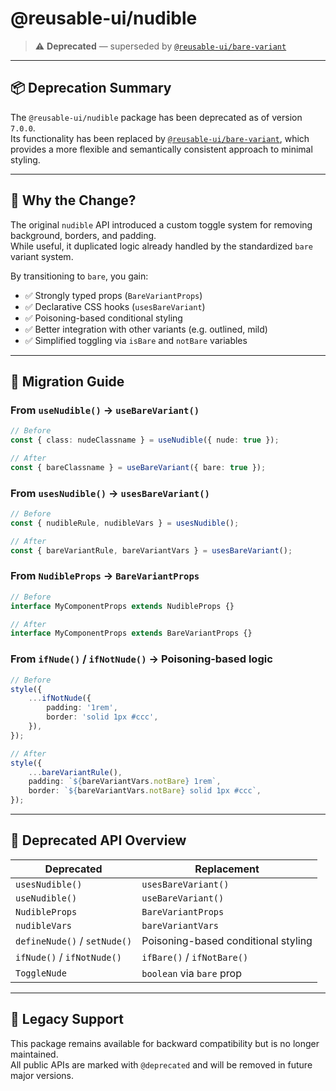# @reusable-ui/nudible

> ⚠️ **Deprecated** — superseded by [`@reusable-ui/bare-variant`](https://www.npmjs.com/package/@reusable-ui/bare-variant)

---

## 📦 Deprecation Summary

The `@reusable-ui/nudible` package has been deprecated as of version `7.0.0`.  
Its functionality has been replaced by [`@reusable-ui/bare-variant`](https://www.npmjs.com/package/@reusable-ui/bare-variant), which provides a more flexible and semantically consistent approach to minimal styling.

---

## 🧠 Why the Change?

The original `nudible` API introduced a custom toggle system for removing background, borders, and padding.  
While useful, it duplicated logic already handled by the standardized `bare` variant system.

By transitioning to `bare`, you gain:

- ✅ Strongly typed props (`BareVariantProps`)
- ✅ Declarative CSS hooks (`usesBareVariant`)
- ✅ Poisoning-based conditional styling
- ✅ Better integration with other variants (e.g. outlined, mild)
- ✅ Simplified toggling via `isBare` and `notBare` variables

---

## 🔄 Migration Guide

### From `useNudible()` → `useBareVariant()`

```ts
// Before
const { class: nudeClassname } = useNudible({ nude: true });

// After
const { bareClassname } = useBareVariant({ bare: true });
```

### From `usesNudible()` → `usesBareVariant()`

```ts
// Before
const { nudibleRule, nudibleVars } = usesNudible();

// After
const { bareVariantRule, bareVariantVars } = usesBareVariant();
```

### From `NudibleProps` → `BareVariantProps`

```ts
// Before
interface MyComponentProps extends NudibleProps {}

// After
interface MyComponentProps extends BareVariantProps {}
```

### From `ifNude()` / `ifNotNude()` → Poisoning-based logic

```ts
// Before
style({
    ...ifNotNude({
        padding: '1rem',
        border: 'solid 1px #ccc',
    }),
});

// After
style({
    ...bareVariantRule(),
    padding: `${bareVariantVars.notBare} 1rem`,
    border: `${bareVariantVars.notBare} solid 1px #ccc`,
});
```

---

## 🧩 Deprecated API Overview

| Deprecated | Replacement |
|------------|-------------|
| `usesNudible()` | `usesBareVariant()` |
| `useNudible()` | `useBareVariant()` |
| `NudibleProps` | `BareVariantProps` |
| `nudibleVars` | `bareVariantVars` |
| `defineNude()` / `setNude()` | Poisoning-based conditional styling |
| `ifNude()` / `ifNotNude()` | `ifBare()` / `ifNotBare()` |
| `ToggleNude` | `boolean` via `bare` prop |

---

## 🧪 Legacy Support

This package remains available for backward compatibility but is no longer maintained.  
All public APIs are marked with `@deprecated` and will be removed in future major versions.

